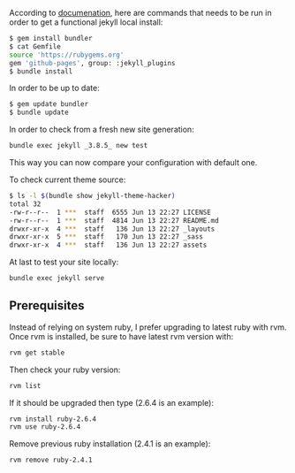 According to [documenation](https://help.github.com/articles/setting-up-your-github-pages-site-locally-with-jekyll),
here are commands that needs to be run in order to get a functional jekyll local install:

```bash
$ gem install bundler
$ cat Gemfile
source 'https://rubygems.org'
gem 'github-pages', group: :jekyll_plugins
$ bundle install
```

In order to be up to date:

```bash
$ gem update bundler
$ bundle update
```

In order to check from a fresh new site generation:

```bash
bundle exec jekyll _3.8.5_ new test
```

This way you can now compare your configuration with default one.

To check current theme source:

```bash
$ ls -l $(bundle show jekyll-theme-hacker)
total 32
-rw-r--r--  1 ***  staff  6555 Jun 13 22:27 LICENSE
-rw-r--r--  1 ***  staff  4814 Jun 13 22:27 README.md
drwxr-xr-x  4 ***  staff   136 Jun 13 22:27 _layouts
drwxr-xr-x  5 ***  staff   170 Jun 13 22:27 _sass
drwxr-xr-x  4 ***  staff   136 Jun 13 22:27 assets
```

At last to test your site locally:

```bash
bundle exec jekyll serve
```

## Prerequisites

Instead of relying on system ruby, I prefer upgrading to latest ruby with rvm. Once rvm is installed, be sure to have
latest rvm version with:

```bash
rvm get stable
```

Then check your ruby version:

```bash
rvm list
```

If it should be upgraded then type (2.6.4 is an example):

```bash
rvm install ruby-2.6.4
rvm use ruby-2.6.4
```

Remove previous ruby installation (2.4.1 is an example):

```bash
rvm remove ruby-2.4.1
```
